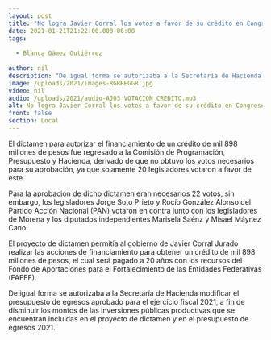 ```yaml
---
layout: post
title: "No logra Javier Corral los votos a favor de su crédito en Congreso"
date: 2021-01-21T21:22:00.000-06:00
tags:
  
  - Blanca Gámez Gutiérrez
  
author: nil
description: "De igual forma se autorizaba a la Secretaría de Hacienda modificar el presupuesto de egresos aprobado para el ejercicio fiscal 2021"
image: /uploads/2021/images-RGRREGGR.jpg
video: nil
audio: /uploads/2021/audio-AJ03_VOTACION_CREDITO.mp3
alt: No logra Javier Corral los votos a favor de su crédito en Congreso
front: false
section: Local
---
```


El dictamen para autorizar el financiamiento de un crédito de mil 898 millones de pesos fue regresado a la Comisión de Programación, Presupuesto y Hacienda, derivado de que  no obtuvo los votos necesarios para su aprobación, ya que solamente 20 legisladores votaron a favor de este.

Para la aprobación de dicho dictamen eran necesarios 22 votos, sin embargo, los legisladores Jorge Soto Prieto y Rocío González Alonso del Partido Acción Nacional (PAN) votaron en contra junto con los legisladores de Morena y los diputados independientes Marisela Saénz y Misael Máynez Cano.

El proyecto de dictamen permitía al gobierno de Javier Corral Jurado realizar las acciones de financiamiento para obtener un crédito de mil 898 millones de pesos, el cual será pagado a 20 años con los recursos del Fondo de Aportaciones para el Fortalecimiento de las Entidades Federativas (FAFEF).

De igual forma se autorizaba a la Secretaría de Hacienda modificar el presupuesto de egresos aprobado para el ejercicio fiscal 2021, a fin de disminuir los montos de las inversiones públicas productivas que se encuentran incluidas en el proyecto de dictamen y en el presupuesto de egresos 2021.